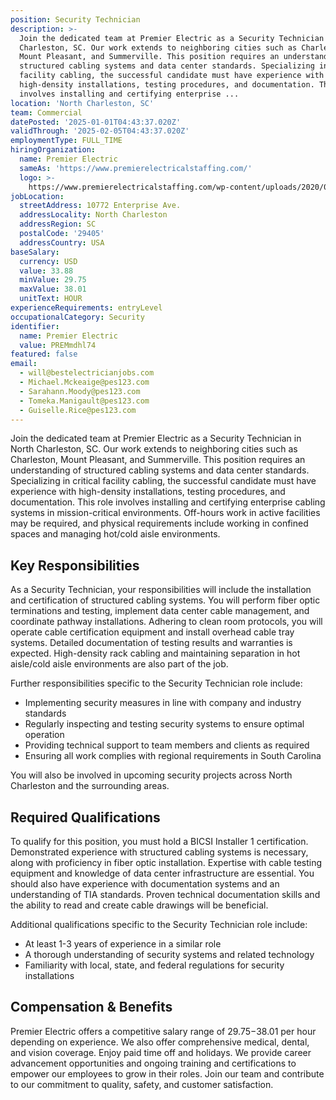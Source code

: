 ```yaml
---
position: Security Technician
description: >-
  Join the dedicated team at Premier Electric as a Security Technician in North
  Charleston, SC. Our work extends to neighboring cities such as Charleston,
  Mount Pleasant, and Summerville. This position requires an understanding of
  structured cabling systems and data center standards. Specializing in critical
  facility cabling, the successful candidate must have experience with
  high-density installations, testing procedures, and documentation. This role
  involves installing and certifying enterprise ...
location: 'North Charleston, SC'
team: Commercial
datePosted: '2025-01-01T04:43:37.020Z'
validThrough: '2025-02-05T04:43:37.020Z'
employmentType: FULL_TIME
hiringOrganization:
  name: Premier Electric
  sameAs: 'https://www.premierelectricalstaffing.com/'
  logo: >-
    https://www.premierelectricalstaffing.com/wp-content/uploads/2020/05/Premier-Electrical-Staffing-logo.png
jobLocation:
  streetAddress: 10772 Enterprise Ave.
  addressLocality: North Charleston
  addressRegion: SC
  postalCode: '29405'
  addressCountry: USA
baseSalary:
  currency: USD
  value: 33.88
  minValue: 29.75
  maxValue: 38.01
  unitText: HOUR
experienceRequirements: entryLevel
occupationalCategory: Security
identifier:
  name: Premier Electric
  value: PREMmdhl74
featured: false
email:
  - will@bestelectricianjobs.com
  - Michael.Mckeaige@pes123.com
  - Sarahann.Moody@pes123.com
  - Tomeka.Manigault@pes123.com
  - Guiselle.Rice@pes123.com
---
```




Join the dedicated team at Premier Electric as a Security Technician in North Charleston, SC. Our work extends to neighboring cities such as Charleston, Mount Pleasant, and Summerville. This position requires an understanding of structured cabling systems and data center standards. Specializing in critical facility cabling, the successful candidate must have experience with high-density installations, testing procedures, and documentation. This role involves installing and certifying enterprise cabling systems in mission-critical environments. Off-hours work in active facilities may be required, and physical requirements include working in confined spaces and managing hot/cold aisle environments.

## Key Responsibilities
As a Security Technician, your responsibilities will include the installation and certification of structured cabling systems. You will perform fiber optic terminations and testing, implement data center cable management, and coordinate pathway installations. Adhering to clean room protocols, you will operate cable certification equipment and install overhead cable tray systems. Detailed documentation of testing results and warranties is expected. High-density rack cabling and maintaining separation in hot aisle/cold aisle environments are also part of the job. 

Further responsibilities specific to the Security Technician role include:

- Implementing security measures in line with company and industry standards
- Regularly inspecting and testing security systems to ensure optimal operation
- Providing technical support to team members and clients as required
- Ensuring all work complies with regional requirements in South Carolina

You will also be involved in upcoming security projects across North Charleston and the surrounding areas.

## Required Qualifications
To qualify for this position, you must hold a BICSI Installer 1 certification. Demonstrated experience with structured cabling systems is necessary, along with proficiency in fiber optic installation. Expertise with cable testing equipment and knowledge of data center infrastructure are essential. You should also have experience with documentation systems and an understanding of TIA standards. Proven technical documentation skills and the ability to read and create cable drawings will be beneficial.

Additional qualifications specific to the Security Technician role include:

- At least 1-3 years of experience in a similar role
- A thorough understanding of security systems and related technology
- Familiarity with local, state, and federal regulations for security installations

## Compensation & Benefits
Premier Electric offers a competitive salary range of $29.75-$38.01 per hour depending on experience. We also offer comprehensive medical, dental, and vision coverage. Enjoy paid time off and holidays. We provide career advancement opportunities and ongoing training and certifications to empower our employees to grow in their roles. Join our team and contribute to our commitment to quality, safety, and customer satisfaction.
